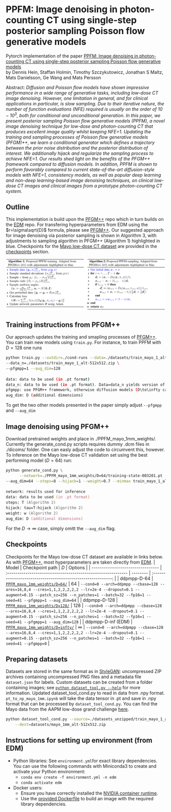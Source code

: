 # PPFM: Image denoising in photon-counting CT using single-step posterior sampling Poisson flow generative models<br>

Pytorch implementation of the paper [PPFM: Image denoising in photon-counting CT using single-step posterior sampling Poisson flow generative models](https://arxiv.org/abs/2312.09754)<br>
by Dennis Hein, Staffan Holmin, Timothy Szczykutowicz, Jonathan S Maltz, Mats Danielsson, Ge Wang and Mats Persson

Abstract: *Diffusion and Poisson flow models have shown impressive performance in a wide range of generative tasks, including low-dose CT image denoising. However, one limitation in general, and for clinical applications in particular, is slow sampling. Due to their iterative nature, the number of function evaluations (NFE) required is usually on the order of $10-10^3$, both for conditional and unconditional generation. In this paper, we present posterior sampling Poisson flow generative models (PPFM), a novel image denoising technique for low-dose and photon-counting CT that produces excellent image quality whilst keeping NFE=1. Updating the training and sampling processes of Poisson flow generative models (PFGM)++, we learn a conditional generator which defines a trajectory between the prior noise distribution and the posterior distribution of interest. We additionally hijack and regularize the sampling process to achieve NFE=1. Our results shed light on the benefits of the PFGM++ framework compared to diffusion models. In addition, PPFM is shown to perform favorably compared to current state-of-the-art diffusion-style models with NFE=1, consistency models, as well as popular deep learning and non-deep learning-based image denoising techniques, on clinical low-dose CT images and clinical images from a prototype photon-counting CT system.*

## Outline
This implementation is build upon the [PFGM++](https://github.com/Newbeeer/pfgmpp) repo which in turn builds on the [EDM](https://github.com/NVlabs/edm) repo. For transfering hyperparameters from EDM using the $r=\sigma\sqrt{D}$ formula, please see [PFGM++](https://github.com/Newbeeer/pfgmpp). Our suggested approach for image denoising via posterior sampling is shown in Algorithm 3, with adjustments to sampling algorithm in PFGM++ (Algorithm 1) highlighted in blue. Checkpoints for the [Mayo low-dose CT dataset](https://www.aapm.org/grandchallenge/lowdosect/) are provided in the [checkpoints](#checkpoints) section. 

![schematic](assets/algos.png)

## Training instructions from PFGM++
Our approach updates the training and smapling processes of [PFGM++](https://github.com/Newbeeer/pfgmpp). You can train new models using `train.py`. For instance, to train PPFM with $D=128$ one runs 

```sh
python train.py --outdir=./cond-runs --data=./datasets/train_mayo_1_alt-512x512.zip \
--data_n=./datasets/train_mayo_1_alt-512x512.zip \
--pfgmpp=1 --aug_dim=128

data: data to be used (in .pt format)
data_n: data to be used (in .pt format). Data=data_n yields version of training used in the paper.
pfgmpp: use PFGM++ framework, otherwise diffusion models (D\to\infty case). options: 0 | 1
aug_dim: D (additional dimensions)  

```
To get the two other models presented in the paper simply adjust `--pfgmpp` and `--aug_dim`
 
## Image denoising using PFGM++
Download pretrained weights and place in ./PPFM_mayo_1mm_weights/. Currently the generate_cond.py scripts requires dummy .dcm files in ./dicoms/ folder. One can easly adjust the code to circumvent this, however. To inference on the Mayo low-dose CT validation set using the best performing model ($D=64$) run: 
  ```zsh
  python generate_cond.py \
        --network=./PPFM_mayo_1mm_weights/D=64/training-state-003201.pt --batch=1 --data=val_mayo_1_alt \
--aug_dim=64 --steps=8 --hijack=1 --weight=0.7 --minmax train_mayo_1_alt_minmax

network: results used for inference 
data: data to be used (in .pt format)
steps: T (Algorithm 2) 
hijack: tau=T-hijack (Algorithm 2) 
weight: w (Algorithm 2) 
aug_dim: D (additional dimensions)  
```
For the $D \rightarrow \infty$ case, simply omitt the `--aug_dim` flag. 

## Checkpoints
Checkpoints for the Mayo low-dose CT dataset are available in links below. As with [PFGM++](https://github.com/Newbeeer/pfgmpp), most hyperparameters are taken directly from [EDM](https://github.com/NVlabs/edm). 
| Model                             | Checkpoint path                                              | $D$      |                           Options                            |
| --------------------------------- | :----------------------------------------------------------- | -------- | :----------------------------------------------------------: |
| ddpmpp-D-64              | [`PPFM_mayo_1mm_weights/D=64/`](https://drive.google.com/file/d/1bOHmbdux9M2j06v3dzHNSsy_CqhghNV3/view?usp=sharing) | 64  |      `--cond=0 --arch=ddpmpp --cbase=128 --ares=16,8,4 --cres=1,1,2,2,2,2,2 --lr=2e-4 --dropout=0.1 --augment=0.15 --patch_sz=256 --n_patches=1 --batch=32 --fp16=1 --seed=41 --pfgmpp=1 --aug_dim=64`       |
| ddpmpp-D-128             | [`PPFM_mayo_1mm_weights/D=128/`](https://drive.google.com/file/d/1PYvh7lOfLLUYiuObpg4cccHIRq6NtPT9/view?usp=sharing) | 128  |      `--cond=0 --arch=ddpmpp --cbase=128 --ares=16,8,4 --cres=1,1,2,2,2,2,2 --lr=2e-4 --dropout=0.1 --augment=0.15 --patch_sz=256 --n_patches=1 --batch=32 --fp16=1 --seed=41 --pfgmpp=1 --aug_dim=128`      |
| ddpmpp-D-inf (EDM)        | [`PPFM_mayo_1mm_weights/D=infty/`](https://drive.google.com/file/d/1yl1jSDkCubURgDO8jPUUuQdrxGCt6CpI/view?usp=sharing) | $\infty$ |                   `--cond=0 --arch=ddpmpp --cbase=128 --ares=16,8,4 --cres=1,1,2,2,2,2,2 --lr=2e-4 --dropout=0.1 --augment=0.15 --patch_sz=256 --n_patches=1 --batch=32 --fp16=1 --seed=41 --pfgmpp=0`                   |

## Preparing datasets 
Datasets are stored in the same format as in [StyleGAN](https://github.com/NVlabs/stylegan3): uncompressed ZIP archives containing uncompressed PNG files and a metadata file `dataset.json` for labels. Custom datasets can be created from a folder containing images; see [`python dataset_tool.py --help`](./docs/dataset-tool-help.txt) for more information. Updated dataset_tool_cond.py to read in data from .npy format. `pt_to_np_mayo_1mm.ipynb` will take the data tensor in .pt and save in .npy format that can be processed by `dataset_tool_cond.py`. You can find the Mayo data from the AAPM low-dose grand challenge [here](https://aapm.app.box.com/s/eaw4jddb53keg1bptavvvd1sf4x3pe9h/folder/144226105715). 

```.bash
python dataset_tool_cond.py --source=./datasets_unzipped/train_mayo_1_alt/ \
    --dest=datasets/mayo_1mm_alt-512x512.zip
```

## Instructions for setting up environment (from EDM)
- Python libraries: See `environment.yml`for exact library dependencies. You can use the following commands with Miniconda3 to create and activate your Python environment:
  - `conda env create -f environment.yml -n edm`
  - `conda activate edm`
- Docker users:
  - Ensure you have correctly installed the [NVIDIA container runtime](https://docs.docker.com/config/containers/resource_constraints/#gpu).
  - Use the [provided Dockerfile](https://github.com/dennishein/pfgmpp_PCCT_denoising/main/Dockerfile) to build an image with the required library dependencies.
